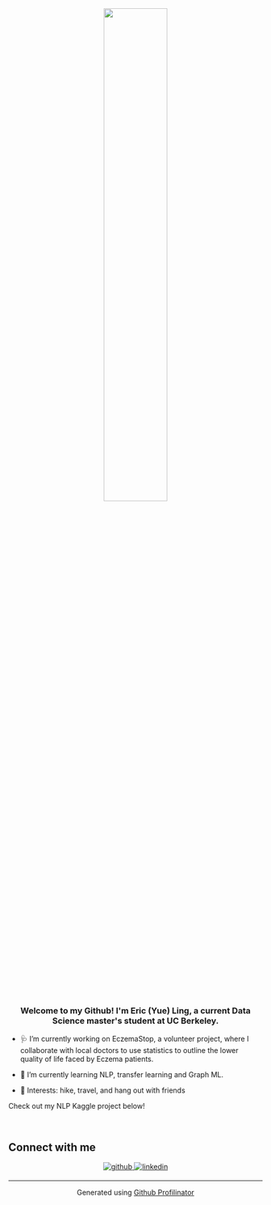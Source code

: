<div align="center">
<img src="https://rishavanand.github.io/static/images/greetings.gif" align="center" style="width: 50%" />
</div>  
  

### <div align="center">Welcome to my Github! I'm Eric (Yue) Ling, a current Data Science master's student at UC Berkeley. </div>  
  

- 🩺 I’m currently working on EczemaStop, a volunteer project, where I collaborate with local doctors to use statistics to outline the lower quality of life faced by Eczema patients.   
  

- 🧐 I’m currently learning NLP, transfer learning and Graph ML.  
    

- 🥾 Interests: hike, travel, and hang out with friends  

Check out my NLP Kaggle project below!
 

<br/>

## Connect with me  
<div align="center">
<a href="https://github.com/HahehaLing/Kaggle_ToxicityRater" target="_blank">
<img src=https://img.shields.io/badge/github-%2324292e.svg?&style=for-the-badge&logo=github&logoColor=white alt=github style="margin-bottom: 5px;" />
</a>
<a href="https://linkedin.com/in/ericyueling/" target="_blank">
<img src=https://img.shields.io/badge/linkedin-%231E77B5.svg?&style=for-the-badge&logo=linkedin&logoColor=white alt=linkedin style="margin-bottom: 5px;" />
</a>  
</div>  
  

----
<div align="center">Generated using <a href="https://profilinator.rishav.dev/" target="_blank">Github Profilinator</a></div>
